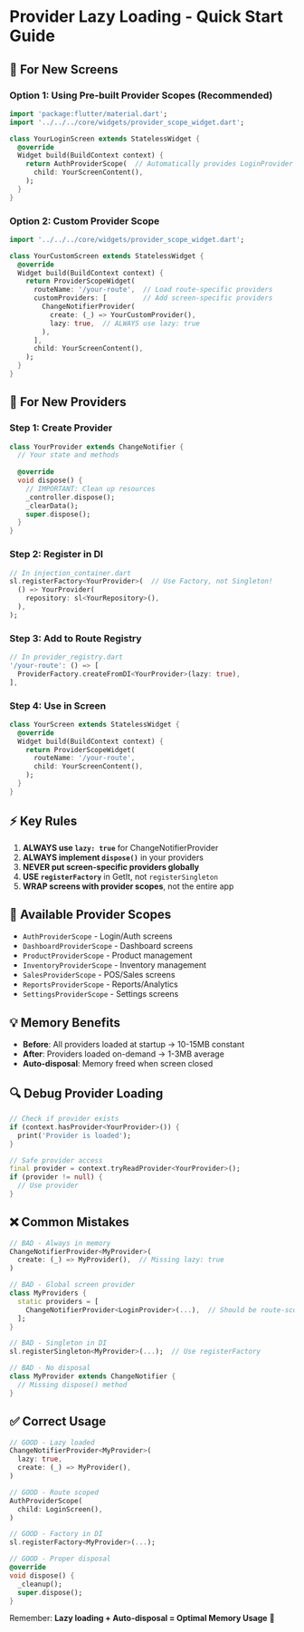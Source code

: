 # Provider Lazy Loading - Quick Start Guide

## 🚀 For New Screens

### Option 1: Using Pre-built Provider Scopes (Recommended)

```dart
import 'package:flutter/material.dart';
import '../../../core/widgets/provider_scope_widget.dart';

class YourLoginScreen extends StatelessWidget {
  @override
  Widget build(BuildContext context) {
    return AuthProviderScope(  // Automatically provides LoginProvider
      child: YourScreenContent(),
    );
  }
}
```

### Option 2: Custom Provider Scope

```dart
import '../../../core/widgets/provider_scope_widget.dart';

class YourCustomScreen extends StatelessWidget {
  @override
  Widget build(BuildContext context) {
    return ProviderScopeWidget(
      routeName: '/your-route',  // Load route-specific providers
      customProviders: [         // Add screen-specific providers
        ChangeNotifierProvider(
          create: (_) => YourCustomProvider(),
          lazy: true,  // ALWAYS use lazy: true
        ),
      ],
      child: YourScreenContent(),
    );
  }
}
```

## 📝 For New Providers

### Step 1: Create Provider
```dart
class YourProvider extends ChangeNotifier {
  // Your state and methods
  
  @override
  void dispose() {
    // IMPORTANT: Clean up resources
    _controller.dispose();
    _clearData();
    super.dispose();
  }
}
```

### Step 2: Register in DI
```dart
// In injection_container.dart
sl.registerFactory<YourProvider>(  // Use Factory, not Singleton!
  () => YourProvider(
    repository: sl<YourRepository>(),
  ),
);
```

### Step 3: Add to Route Registry
```dart
// In provider_registry.dart
'/your-route': () => [
  ProviderFactory.createFromDI<YourProvider>(lazy: true),
],
```

### Step 4: Use in Screen
```dart
class YourScreen extends StatelessWidget {
  @override
  Widget build(BuildContext context) {
    return ProviderScopeWidget(
      routeName: '/your-route',
      child: YourScreenContent(),
    );
  }
}
```

## ⚡ Key Rules

1. **ALWAYS use `lazy: true`** for ChangeNotifierProvider
2. **ALWAYS implement `dispose()`** in your providers
3. **NEVER put screen-specific providers globally**
4. **USE `registerFactory`** in GetIt, not `registerSingleton`
5. **WRAP screens with provider scopes**, not the entire app

## 🎯 Available Provider Scopes

- `AuthProviderScope` - Login/Auth screens
- `DashboardProviderScope` - Dashboard screens  
- `ProductProviderScope` - Product management
- `InventoryProviderScope` - Inventory management
- `SalesProviderScope` - POS/Sales screens
- `ReportsProviderScope` - Reports/Analytics
- `SettingsProviderScope` - Settings screens

## 💡 Memory Benefits

- **Before**: All providers loaded at startup → 10-15MB constant
- **After**: Providers loaded on-demand → 1-3MB average
- **Auto-disposal**: Memory freed when screen closed

## 🔍 Debug Provider Loading

```dart
// Check if provider exists
if (context.hasProvider<YourProvider>()) {
  print('Provider is loaded');
}

// Safe provider access
final provider = context.tryReadProvider<YourProvider>();
if (provider != null) {
  // Use provider
}
```

## ❌ Common Mistakes

```dart
// BAD - Always in memory
ChangeNotifierProvider<MyProvider>(
  create: (_) => MyProvider(),  // Missing lazy: true
)

// BAD - Global screen provider
class MyProviders {
  static providers = [
    ChangeNotifierProvider<LoginProvider>(...),  // Should be route-scoped
  ];
}

// BAD - Singleton in DI
sl.registerSingleton<MyProvider>(...);  // Use registerFactory

// BAD - No disposal
class MyProvider extends ChangeNotifier {
  // Missing dispose() method
}
```

## ✅ Correct Usage

```dart
// GOOD - Lazy loaded
ChangeNotifierProvider<MyProvider>(
  lazy: true,
  create: (_) => MyProvider(),
)

// GOOD - Route scoped
AuthProviderScope(
  child: LoginScreen(),
)

// GOOD - Factory in DI
sl.registerFactory<MyProvider>(...);

// GOOD - Proper disposal
@override
void dispose() {
  _cleanup();
  super.dispose();
}
```

Remember: **Lazy loading + Auto-disposal = Optimal Memory Usage** 🚀